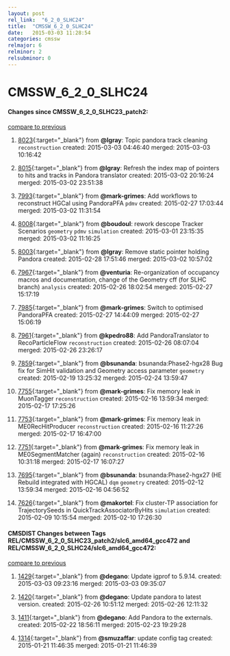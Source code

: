 ```yaml
---
layout: post
rel_link:  "6_2_0_SLHC24"
title:  "CMSSW_6_2_0_SLHC24"
date:   2015-03-03 11:28:54
categories: cmssw
relmajor: 6
relminor: 2
relsubminor: 0
---
```


# CMSSW_6_2_0_SLHC24
#### Changes since CMSSW_6_2_0_SLHC23_patch2:

[compare to previous](https://github.com/cms-sw/cmssw/compare/CMSSW_6_2_0_SLHC23_patch2...CMSSW_6_2_0_SLHC24)



1. [8023](http://github.com/cms-sw/cmssw/pull/8023){:target="_blank"}  from **@lgray**: Topic pandora track cleaning `reconstruction`  created: 2015-03-03 04:46:40 merged: 2015-03-03 10:16:42

2. [8015](http://github.com/cms-sw/cmssw/pull/8015){:target="_blank"}  from **@lgray**: Refresh the index map of pointers to hits and tracks in Pandora translator created: 2015-03-02 20:16:24 merged: 2015-03-02 23:51:38

3. [7993](http://github.com/cms-sw/cmssw/pull/7993){:target="_blank"}  from **@mark-grimes**: Add workflows to reconstruct HGCal using PandoraPFA `pdmv`  created: 2015-02-27 17:03:44 merged: 2015-03-02 11:31:54

4. [8008](http://github.com/cms-sw/cmssw/pull/8008){:target="_blank"}  from **@boudoul**: rework descope Tracker Scenarios `geometry`  `pdmv`  `simulation`  created: 2015-03-01 23:15:35 merged: 2015-03-02 11:16:25

5. [8003](http://github.com/cms-sw/cmssw/pull/8003){:target="_blank"}  from **@lgray**: Remove static pointer holding Pandora created: 2015-02-28 17:51:46 merged: 2015-03-02 10:57:02

6. [7967](http://github.com/cms-sw/cmssw/pull/7967){:target="_blank"}  from **@venturia**: Re-organization of occupancy macros and documentation, change of the Geometry cff (for SLHC branch) `analysis`  created: 2015-02-26 18:02:54 merged: 2015-02-27 15:17:19

7. [7985](http://github.com/cms-sw/cmssw/pull/7985){:target="_blank"}  from **@mark-grimes**: Switch to optimised PandoraPFA created: 2015-02-27 14:44:09 merged: 2015-02-27 15:06:19

8. [7961](http://github.com/cms-sw/cmssw/pull/7961){:target="_blank"}  from **@kpedro88**: Add PandoraTranslator to RecoParticleFlow `reconstruction`  created: 2015-02-26 08:07:04 merged: 2015-02-26 23:26:17

9. [7859](http://github.com/cms-sw/cmssw/pull/7859){:target="_blank"}  from **@bsunanda**: bsunanda:Phase2-hgx28 Bug fix for SimHit validation and Geometry access parameter `geometry`  created: 2015-02-19 13:25:32 merged: 2015-02-24 13:59:47

10. [7755](http://github.com/cms-sw/cmssw/pull/7755){:target="_blank"}  from **@mark-grimes**: Fix memory leak in MuonTagger `reconstruction`  created: 2015-02-16 13:59:34 merged: 2015-02-17 17:25:26

11. [7753](http://github.com/cms-sw/cmssw/pull/7753){:target="_blank"}  from **@mark-grimes**: Fix memory leak in ME0RecHitProducer `reconstruction`  created: 2015-02-16 11:27:26 merged: 2015-02-17 16:47:00

12. [7751](http://github.com/cms-sw/cmssw/pull/7751){:target="_blank"}  from **@mark-grimes**: Fix memory leak in ME0SegmentMatcher (again) `reconstruction`  created: 2015-02-16 10:31:18 merged: 2015-02-17 16:07:27

13. [7695](http://github.com/cms-sw/cmssw/pull/7695){:target="_blank"}  from **@bsunanda**: bsunanda:Phase2-hgx27  (HE Rebuild integrated with HGCAL) `dqm`  `geometry`  created: 2015-02-12 13:59:34 merged: 2015-02-16 04:56:52

14. [7626](http://github.com/cms-sw/cmssw/pull/7626){:target="_blank"}  from **@makortel**: Fix cluster-TP association for TrajectorySeeds in QuickTrackAssociatorByHits `simulation`  created: 2015-02-09 10:15:54 merged: 2015-02-10 17:26:30

#### CMSDIST Changes between Tags REL/CMSSW_6_2_0_SLHC23_patch2/slc6_amd64_gcc472 and REL/CMSSW_6_2_0_SLHC24/slc6_amd64_gcc472:

[compare to previous](https://github.com/cms-sw/cmsdist/compare/REL/CMSSW_6_2_0_SLHC23_patch2/slc6_amd64_gcc472...REL/CMSSW_6_2_0_SLHC24/slc6_amd64_gcc472)



1. [1429](http://github.com/cms-sw/cmsdist/pull/1429){:target="_blank"}  from **@degano**: Update igprof to 5.9.14. created: 2015-03-03 09:23:16 merged: 2015-03-03 09:35:07

2. [1420](http://github.com/cms-sw/cmsdist/pull/1420){:target="_blank"}  from **@degano**: Update pandora to latest version. created: 2015-02-26 10:51:12 merged: 2015-02-26 12:11:32

3. [1411](http://github.com/cms-sw/cmsdist/pull/1411){:target="_blank"}  from **@degano**: Add Pandora to the externals. created: 2015-02-22 18:56:11 merged: 2015-02-23 19:29:28

4. [1314](http://github.com/cms-sw/cmsdist/pull/1314){:target="_blank"}  from **@smuzaffar**: update config tag created: 2015-01-21 11:46:35 merged: 2015-01-21 11:46:39
